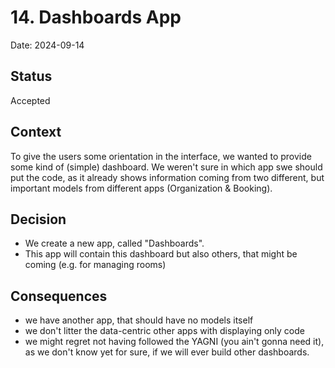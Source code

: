 # 14. Dashboards App

Date: 2024-09-14

## Status

Accepted

## Context

To give the users some orientation in the interface, we wanted to provide some kind of (simple) dashboard.
We weren't sure in which app swe should put the code, as it already shows information coming from two different, but important models from different apps (Organization & Booking).

## Decision

- We create a new app, called "Dashboards".
- This app will contain this dashboard but also others, that might be coming (e.g. for managing rooms)


## Consequences

- we have another app, that should have no models itself
- we don't litter the data-centric other apps with displaying only code
- we might regret not having followed the YAGNI (you ain't gonna need it), as we don't know yet for sure, if we will ever build other dashboards.
